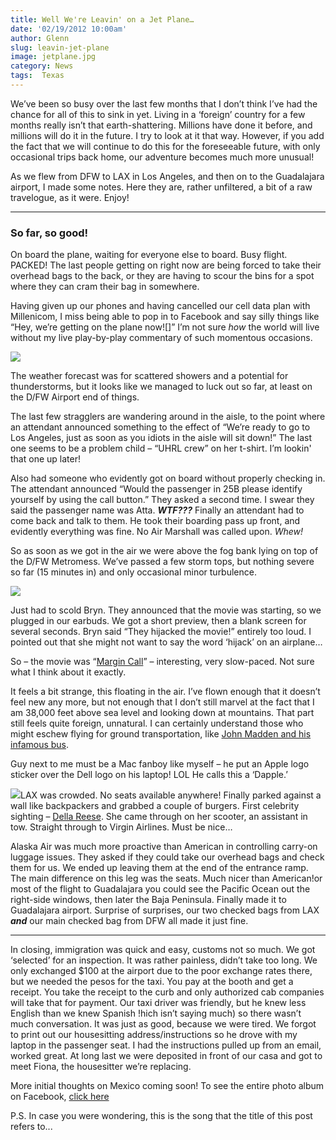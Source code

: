 ```yaml
---
title: Well We're Leavin' on a Jet Plane…
date: '02/19/2012 10:00am'
author: Glenn
slug: leavin-jet-plane
image: jetplane.jpg
category: News
tags:  Texas
---
```

We’ve been so busy over the last few months that I don’t think I’ve had the chance for all of this to sink in yet. Living in a ‘foreign’ country for a few months really isn’t that earth-shattering. Millions have done it before, and millions will do it in the future. I try to look at it that way. However, if you add the fact that we will continue to do this for the foreseeable future, with only occasional trips back home, our adventure becomes much more unusual!

As we flew from DFW to LAX in Los Angeles, and then on to the Guadalajara airport, I made some notes. Here they are, rather unfiltered, a bit of a raw travelogue, as it were. Enjoy!
* * *

### So far, so good!
On board the plane, waiting for everyone else to board. Busy flight. PACKED! The last people getting on right now are being forced to take their overhead bags to the back, or they are having to scour the bins for a spot where they can cram their bag in somewhere.

Having given up our phones and having cancelled our cell data plan with Millenicom, I miss being able to pop in to Facebook and say silly things like “Hey, we’re getting on the plane now![]” I’m not sure *how* the world will live without my live play-by-play commentary of such momentous occasions.

![](https://fbcdn-sphotos-a.akamaihd.net/hphotos-ak-ash4/420901_10151301707525437_648515436_22943658_1789912786_n.jpg)

The weather forecast was for scattered showers and a potential for thunderstorms, but it looks like we managed to luck out so far, at least on the D/FW Airport end of things.

The last few stragglers are wandering around in the aisle, to the point where an attendant announced something to the effect of “We’re ready to go to Los Angeles, just as soon as you idiots in the aisle will sit down!” The last one seems to be a problem child – “UHRL crew” on her t-shirt. I’m lookin' that one up later!

Also had someone who evidently got on board without properly checking in. The attendant announced “Would the passenger in 25B please identify yourself by using the call button.” They asked a second time. I swear they said the passenger name was Atta. ***WTF???*** Finally an attendant had to come back and talk to them. He took their boarding pass up front, and evidently everything was fine. No Air Marshall was called upon. *Whew!*

So as soon as we got in the air we were above the fog bank lying on top of the D/FW Metromess. We’ve passed a few storm tops, but nothing severe so far (15 minutes in) and only occasional minor turbulence.

![](https://fbcdn-sphotos-a.akamaihd.net/hphotos-ak-ash4/403001_10151301707975437_648515436_22943660_406038730_n.jpg)

Just had to scold Bryn. They announced that the movie was starting, so we plugged in our earbuds. We got a short preview, then a blank screen for several seconds. Bryn said “They hijacked the movie!” entirely too loud. I pointed out that she might not want to say the word ‘hijack’ on an airplane…

So – the movie was “[Margin Call][1]” – interesting, very slow-paced. Not sure what I think about it exactly.

It feels a bit strange, this floating in the air. I’ve flown enough that it doesn’t feel new any more, but not enough that I don’t still marvel at the fact that I am 38,000 feet above sea level and looking down at mountains. That part still feels quite foreign, unnatural. I can certainly understand those who might eschew flying for ground transportation, like [John Madden and his infamous bus][2].

Guy next to me must be a Mac fanboy like myself – he put an Apple logo sticker over the Dell logo on his laptop! LOL He calls this a ‘Dapple.’

![](https://fbcdn-sphotos-a.akamaihd.net/hphotos-ak-ash4/416907_10151301707790437_648515436_22943659_884868799_n.jpg)LAX was crowded. No seats available anywhere! Finally parked against a wall like backpackers and grabbed a couple of burgers. First celebrity sighting – [Della Reese][3]. She came through on her scooter, an assistant in tow. Straight through to Virgin Airlines. Must be nice…

Alaska Air was much more proactive than American in controlling carry-on luggage issues. They asked if they could take our overhead bags and check them for us. We ended up leaving them at the end of the entrance ramp. The main difference on this leg was the seats. Much nicer than American!or most of the flight to Guadalajara you could see the Pacific Ocean out the right-side windows, then later the Baja Peninsula. Finally made it to Guadalajara airport. Surprise of surprises, our two checked bags from LAX ***and*** our main checked bag from DFW all made it just fine.

* * *

In closing, immigration was quick and easy, customs not so much. We got ‘selected’ for an inspection. It was rather painless, didn’t take too long. We only exchanged $100 at the airport due to the poor exchange rates there, but we needed the pesos for the taxi. You pay at the booth and get a receipt. You take the receipt to the curb and only authorized cab companies will take that for payment. Our taxi driver was friendly, but he knew less English than we knew Spanish !hich isn’t saying much) so there wasn’t much conversation. It was just as good, because we were tired. We forgot to print out our housesitting address/instructions so he drove with my laptop in the passenger seat. I had the instructions pulled up from an email, worked great. At long last we were deposited in front of our casa and got to meet Fiona, the housesitter we’re replacing.

More initial thoughts on Mexico coming soon! To see the entire photo album on Facebook, [click here](https://www.facebook.com/media/set/?set=a.10151301705880437.810817.648515436&type=3)

P.S. In case you were wondering, this is the song that the title of this post refers to...



[1]: http://en.wikipedia.org/wiki/Margin_Call
[2]: http://en.wikipedia.org/wiki/John_Madden#Fear_of_flying
[3]: http://en.wikipedia.org/wiki/Della_Reese